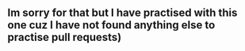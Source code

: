 ## Im sorry for that but I have practised with this one cuz I have not found anything else to practise pull requests)